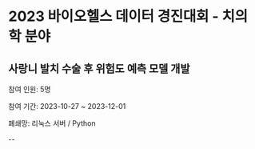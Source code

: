 #  2023 바이오헬스 데이터 경진대회 - 치의학 분야
## 사랑니 발치 수술 후 위험도 예측 모델 개발

참여 인원: 5명

참여 기간: 2023-10-27 ~ 2023-12-01

폐쇄망: 리눅스 서버 / Python

--


